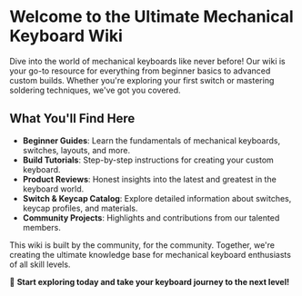 # Welcome to the Ultimate Mechanical Keyboard Wiki  

Dive into the world of mechanical keyboards like never before! Our wiki is your go-to resource for everything from beginner basics to advanced custom builds. Whether you're exploring your first switch or mastering soldering techniques, we've got you covered.  

## What You'll Find Here  
- **Beginner Guides**: Learn the fundamentals of mechanical keyboards, switches, layouts, and more.  
- **Build Tutorials**: Step-by-step instructions for creating your custom keyboard.  
- **Product Reviews**: Honest insights into the latest and greatest in the keyboard world.  
- **Switch & Keycap Catalog**: Explore detailed information about switches, keycap profiles, and materials.  
- **Community Projects**: Highlights and contributions from our talented members.  

This wiki is built by the community, for the community. Together, we're creating the ultimate knowledge base for mechanical keyboard enthusiasts of all skill levels.  

📖 **Start exploring today and take your keyboard journey to the next level!**
